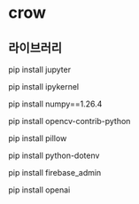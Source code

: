 # crow

## 라이브러리

pip install jupyter

pip install ipykernel

pip install numpy==1.26.4

pip install opencv-contrib-python

pip install pillow

pip install python-dotenv

pip install firebase_admin

pip install openai
